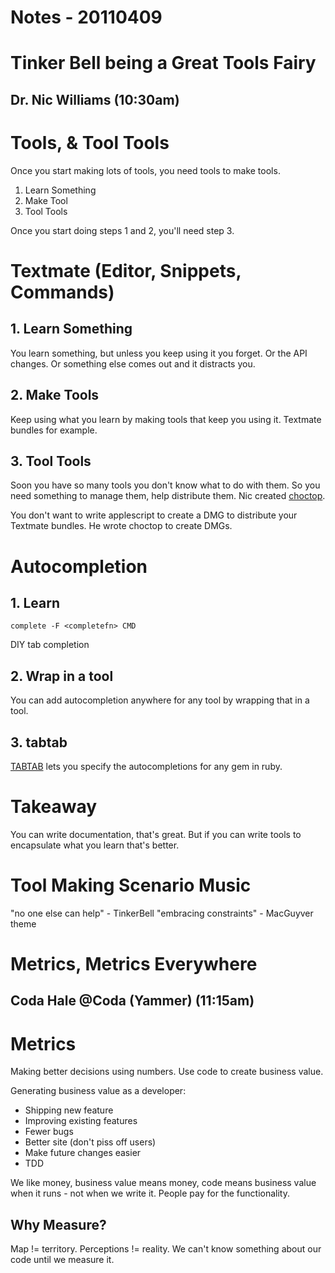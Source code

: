 Notes - 20110409
===============================================================================


# Tinker Bell being a Great Tools Fairy

## Dr. Nic Williams (10:30am)

# Tools, & Tool Tools

Once you start making lots of tools, you need tools to make tools.

1. Learn Something
2. Make Tool
3. Tool Tools

Once you start doing steps 1 and 2, you'll need step 3.

# Textmate (Editor, Snippets, Commands)

## 1. Learn Something

You learn something, but unless you keep using it you forget.  Or the API changes.  Or something else comes out and it distracts you.

## 2. Make Tools

Keep using what you learn by making tools that keep you using it.  Textmate bundles for example.

## 3. Tool Tools

Soon you have so many tools you don't know what to do with them.  So you need something to manage them, help distribute them.  Nic created [choctop](http://drnic.github.com/choctop/).

You don't want to write applescript to create a DMG to distribute your Textmate bundles.  He wrote choctop to create DMGs.

# Autocompletion

## 1. Learn

`complete -F <completefn> CMD`
	
DIY tab completion

## 2. Wrap in a tool

You can add autocompletion anywhere for any tool by wrapping that in a tool.

## 3. tabtab

[TABTAB](https://github.com/drnic/tabtab) lets you specify the autocompletions for any gem in ruby.

# Takeaway

You can write documentation, that's great.  But if you can write tools to encapsulate what you learn that's better.

# Tool Making Scenario Music

"no one else can help" - TinkerBell
"embracing constraints" - MacGuyver theme


# Metrics, Metrics Everywhere

## Coda Hale @Coda (Yammer) (11:15am)

# Metrics

Making better decisions using numbers.  Use code to create business value.

Generating business value as a developer:

* Shipping new feature
* Improving existing features
* Fewer bugs
* Better site (don't piss off users)
* Make future changes easier
* TDD

We like money, business value means money, code means business value when it runs - not when we write it.  People pay for the functionality.

## Why Measure?

Map != territory.  Perceptions != reality.  We can't know something about our code until we measure it.